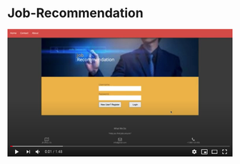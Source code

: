 # Job-Recommendation
 
[![Watch the video](https://github.com/jiuchao/Job-Recommendation/blob/master/Screen%20Shot%202020-07-26%20at%2012.50.36%20PM.png)](https://drive.google.com/file/d/1DHNbygRBjRDqCsw0Q-HhiSik2LrKBxZW/view?usp=sharing)
